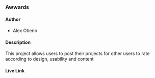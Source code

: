 ### Awwards

#### Author
* Alex Otieno
#### Description
This project allows users to post their projects for other users to rate according to design, usability and content

#### Live Link
